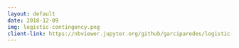 ```yaml
---
layout: default
date: 2018-12-09
img: logistic-contingency.png
client-link: https://nbviewer.jupyter.org/github/garciparedes/logistic-contingency/blob/master/notebook.ipynb
---
```

